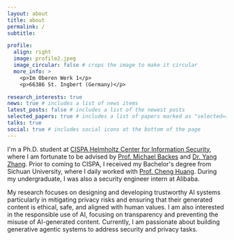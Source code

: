 ```yaml
---
layout: about
title: about
permalink: /
subtitle: 

profile:
  align: right
  image: profile2.jpeg
  image_circular: false # crops the image to make it circular
  more_info: >
    <p>Im Oberen Werk 1</p>
    <p>66386 St. Ingbert (Germany)</p>

research_interests: true
news: true # includes a list of news items
latest_posts: false # includes a list of the newest posts
selected_papers: true # includes a list of papers marked as "selected={true}"
talks: true 
social: true # includes social icons at the bottom of the page
---
```


I'm a Ph.D. student at [CISPA Helmholtz Center for Information Security](https://cispa.de/), where I am fortunate to be advised by [Prof. Michael Backes](https://cispa.de/en/people/backes) and [Dr. Yang Zhang](https://yangzhangalmo.github.io/). Prior to coming to CISPA, I received my Bachelor's degree from Sichuan University, where I daily worked with [Prof. Cheng Huang](https://www.chenghuang.org/). During my undergraduate, I was also a security engineer intern at Alibaba.

My research focuses on designing and developing trustworthy AI systems particularly in mitigating privacy risks and ensuring that their generated content is ethical, safe, and aligned with human values. I am also interested in the responsible use of AI, focusing on transparency and preventing the misuse of AI-generated content. Currently, I am passionate about building generative agentic systems to address security and privacy tasks.

 <!-- My research focuses on trustworthy machine learning, especially in the area of privacy attacks and the safety of AIGC. -->

<!-- ## Research Interests

- **Trustworthy AI**
  - Privacy risks of AI systems
  - Unsafe and biased content generation
- **Responsible use of AI**
  - Transparency in synthetic data usage
  - Misuse of AI-generated content
  - In-the-wild prompt analysis
- **Generative Agents for Security and Privacy**
 -->

